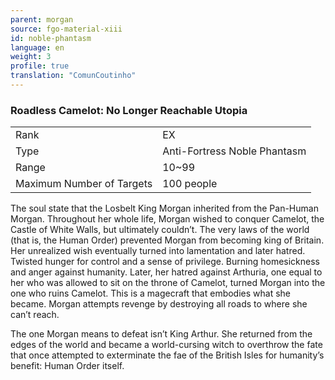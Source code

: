 ```yaml
---
parent: morgan
source: fgo-material-xiii
id: noble-phantasm
language: en
weight: 3
profile: true
translation: "ComunCoutinho"
---
```


### Roadless Camelot: No Longer Reachable Utopia

<table>
  <tr><td>Rank</td><td>EX</td></tr>
  <tr><td>Type</td><td>Anti-Fortress Noble Phantasm</td></tr>
  <tr><td>Range</td><td>10~99</td></tr>
  <tr><td>Maximum Number of Targets</td><td>100 people</td></tr>
</table>

The soul state that the Losbelt King Morgan inherited from the Pan-Human Morgan.
Throughout her whole life, Morgan wished to conquer Camelot, the Castle of White Walls, but ultimately couldn’t.
The very laws of the world (that is, the Human Order) prevented Morgan from becoming king of Britain. Her unrealized wish eventually turned into lamentation and later hatred.
Twisted hunger for control and a sense of privilege. Burning homesickness and anger against humanity.
Later, her hatred against Arthuria, one equal to her who was allowed to sit on the throne of Camelot, turned Morgan into the one who ruins Camelot.
This is a magecraft that embodies what she became. Morgan attempts revenge by destroying all roads to where she can’t reach.

The one Morgan means to defeat isn’t King Arthur.
She returned from the edges of the world and became a world-cursing witch to overthrow the fate that once attempted to exterminate the fae of the British Isles for humanity’s benefit: Human Order itself.

